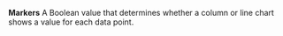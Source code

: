 **Markers** A Boolean value that determines whether a column or line chart shows a value for each data point.
